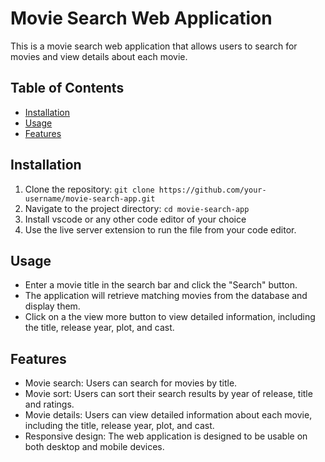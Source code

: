 # Movie Search Web Application

This is a movie search web application that allows users to search for movies and view details about each movie.

## Table of Contents

- [Installation](#installation)
- [Usage](#usage)
- [Features](#features)

## Installation

1. Clone the repository: `git clone https://github.com/your-username/movie-search-app.git`
2. Navigate to the project directory: `cd movie-search-app`
3. Install vscode or any other code editor of your choice
4. Use the live server extension to run the file from your code editor.

## Usage

- Enter a movie title in the search bar and click the "Search" button.
- The application will retrieve matching movies from the database and display them.
- Click on a the view more button to view detailed information, including the title, release year, plot, and cast.

## Features

- Movie search: Users can search for movies by title.
- Movie sort: Users can sort their search results by year of release, title and ratings.
- Movie details: Users can view detailed information about each movie, including the title, release year, plot, and cast.
- Responsive design: The web application is designed to be usable on both desktop and mobile devices.

